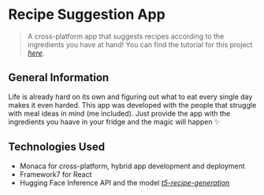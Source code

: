 # Recipe Suggestion App
> A cross-platform app that suggests recipes according to the ingredients you have at hand!
> You can find the tutorial for this project [_here_](https://medium.com/the-web-tub/find-your-next-meal-quickly-a-recipe-suggestion-app-23e509a880af). 


## General Information
Life is already hard on its own and figuring out what to eat every single day makes it even harded. This app was developed with the people
that struggle with meal ideas in mind (me included). Just provide the app with the ingredients you haave in your fridge and the magic will happen ✨


## Technologies Used
- Monaca for cross-platform, hybrid app development and deployment
- Framework7 for React
- Hugging Face Inference API and the model [_t5-recipe-generation_](https://huggingface.co/flax-community/t5-recipe-generation?text=salmon%2C+asparagus%2C+soy+sauce)


